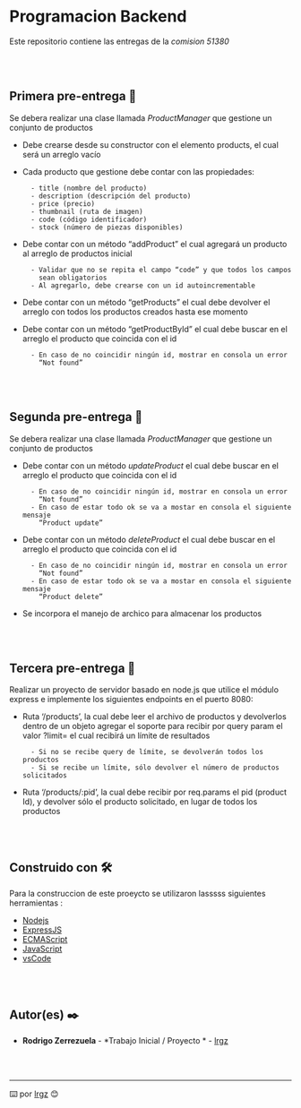 # Programacion Backend

Este repositorio contiene las entregas de la _comision 51380_

<br>
<br>

## Primera pre-entrega 🚀

Se debera realizar una clase llamada _ProductManager_ que gestione un conjunto de productos

- Debe crearse desde su constructor con el elemento products, el cual 
  será un arreglo vacío

- Cada producto que gestione debe contar con las propiedades:
        
        - title (nombre del producto)
        - description (descripción del producto)
        - price (precio)
        - thumbnail (ruta de imagen)
        - code (código identificador)
        - stock (número de piezas disponibles)

- Debe contar con un método “addProduct” el cual agregará un producto
  al arreglo de productos inicial

        - Validar que no se repita el campo “code” y que todos los campos
          sean obligatorios
        - Al agregarlo, debe crearse con un id autoincrementable

- Debe contar con un método “getProducts” el cual debe devolver 
  el arreglo con todos los productos creados hasta ese momento

- Debe contar con un método “getProductById” el cual debe buscar en el
  arreglo el producto que coincida con el id

        - En caso de no coincidir ningún id, mostrar en consola un error  
          “Not found”


<br>
<br>

## Segunda pre-entrega 🚀

Se debera realizar una clase llamada _ProductManager_ que gestione un conjunto de productos

- Debe contar con un método _updateProduct_ el cual debe buscar en el
  arreglo el producto que coincida con el id

        - En caso de no coincidir ningún id, mostrar en consola un error  
          “Not found”
        - En caso de estar todo ok se va a mostar en consola el siguiente mensaje
          “Product update”


- Debe contar con un método _deleteProduct_ el cual debe buscar en el
  arreglo el producto que coincida con el id

        - En caso de no coincidir ningún id, mostrar en consola un error  
          “Not found” 
        - En caso de estar todo ok se va a mostar en consola el siguiente mensaje
          “Product delete”

- Se incorpora el manejo de archico para almacenar los productos

<br>
<br>


## Tercera pre-entrega 🚀

Realizar un proyecto de servidor basado en node.js que utilice el módulo express e implemente los siguientes endpoints en el puerto 8080:


- Ruta ‘/products’, la cual debe leer el archivo de productos y devolverlos dentro de un objeto agregar el soporte para recibir por query 
  param el valor ?limit= el cual recibirá un límite de resultados

        - Si no se recibe query de límite, se devolverán todos los productos
        - Si se recibe un límite, sólo devolver el número de productos solicitados
        

- Ruta ‘/products/:pid’, la cual debe recibir por req.params el pid (product Id), y devolver sólo el producto solicitado, 
  en lugar de todos los productos


<br>
<br>


## Construido con 🛠️

Para la construccion de este proeycto se utilizaron lasssss siguientes herramientas : 

* [Nodejs](https://nodejs.org/en) 
* [ExpressJS](https://expressjs.com/) 
* [ECMAScript](https://tc39.es/ecma262/)
* [JavaScript](https://developer.mozilla.org/es/docs/Web/JavaScript)
* [vsCode](https://code.visualstudio.com/)

<br>
<br>

## Autor(es) ✒️


* **Rodrigo Zerrezuela** - *Trabajo Inicial / Proyecto * - [lrgz](https://github.com/lrgz)


<br>
<br>

---
⌨️ por [lrgz](https://github.com/lrgz) 😊
